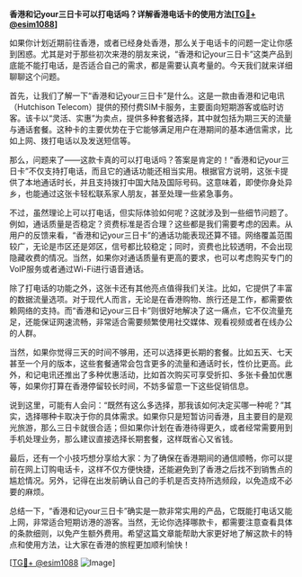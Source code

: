 **香港和记your三日卡可以打电话吗？详解香港电话卡的使用方法[[TG💪+ @esim1088](https://t.me/s/esim1088)]**

如果你计划近期前往香港，或者已经身处香港，那么关于电话卡的问题一定让你感到困惑。尤其是对于那些初次来港的朋友来说，“香港和记your三日卡”这类产品到底能不能打电话，是否适合自己的需求，都是需要认真考量的。今天我们就来详细聊聊这个问题。

首先，让我们了解一下“香港和记your三日卡”是什么。这是一款由香港和记电讯（Hutchison Telecom）提供的预付费SIM卡服务，主要面向短期游客或临时访客。该卡以“灵活、实惠”为卖点，提供多种套餐选择，其中就包括为期三天的流量与通话套餐。这种卡的主要优势在于它能够满足用户在港期间的基本通信需求，比如上网、拨打电话以及发送短信等。

那么，问题来了——这款卡真的可以打电话吗？答案是肯定的！“香港和记your三日卡”不仅支持打电话，而且它的通话功能还相当实用。根据官方说明，这张卡提供了本地通话时长，并且支持拨打中国大陆及国际号码。这意味着，即使你身处异乡，也能通过这张卡轻松联系家人朋友，甚至处理一些紧急事务。

不过，虽然理论上可以打电话，但实际体验如何呢？这就涉及到一些细节问题了。例如，通话质量是否稳定？资费标准是否合理？这些都是我们需要考虑的因素。从用户的反馈来看，“香港和记your三日卡”的通话功能表现还算不错。网络覆盖范围较广，无论是市区还是郊区，信号都比较稳定；同时，资费也比较透明，不会出现隐藏收费的情况。当然，如果你对通话质量有更高的要求，也可以考虑购买专门的VoIP服务或者通过Wi-Fi进行语音通话。

除了打电话的功能之外，这张卡还有其他亮点值得我们关注。比如，它提供了丰富的数据流量选项。对于现代人而言，无论是在香港购物、旅行还是工作，都需要依赖网络的支持。而“香港和记your三日卡”则很好地解决了这一痛点，它不仅流量充足，还能保证网速流畅，非常适合需要频繁使用社交媒体、观看视频或者在线办公的人群。

当然，如果你觉得三天的时间不够用，还可以选择更长期的套餐。比如五天、七天甚至一个月的版本，这些套餐通常会包含更多的流量和通话时长，性价比更高。此外，和记电讯还推出了多种优惠活动，比如首次购买可享受折扣、多张卡叠加优惠等，如果你打算在香港停留较长时间，不妨多留意一下这些促销信息。

说到这里，可能有人会问：“既然有这么多选择，那我该如何决定买哪一种呢？”其实，选择哪种卡取决于你的具体需求。如果你只是短暂访问香港，且主要目的是观光旅游，那么三日卡就很合适；但如果你计划在香港待得更久，或者经常需要用到手机处理业务，那么建议直接选择长期套餐，这样既省心又省钱。

最后，还有一个小技巧想分享给大家：为了确保在香港期间的通信顺畅，你可以提前在网上订购电话卡，这样不仅方便快捷，还能避免到了香港之后找不到销售点的尴尬情况。另外，记得在出发前确认自己的手机是否支持所选频段，以免造成不必要的麻烦。

总结一下，“香港和记your三日卡”确实是一款非常实用的产品，它既能打电话又能上网，非常适合短期访港的游客。当然，无论你选择哪款卡，都需要注意查看具体的条款细则，以免产生额外费用。希望这篇文章能帮助大家更好地了解这款卡的特点和使用方法，让大家在香港的旅程更加顺利愉快！

[[TG💪+ @esim1088](https://t.me/s/esim1088) ![Image](https://i.postimg.cc/4NQfJmqS/Snipaste-2025-05-13-00-14-12.png)]